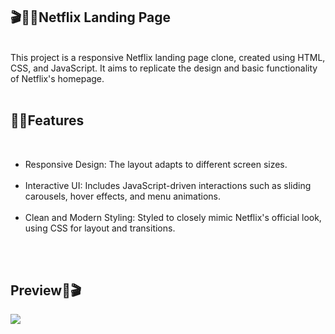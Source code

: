 
 <h2>🎬📌✨Netflix Landing Page</h2><br>
This project is a responsive Netflix landing page clone, created using HTML, CSS, and JavaScript. It aims to replicate the design and basic functionality of Netflix's homepage.
<br><br>
<h2>🌸📎Features</h2><br>
<ul>
  <li>Responsive Design: The layout adapts to different screen sizes.</li><br>
    <li>Interactive UI: Includes JavaScript-driven interactions such as sliding carousels, hover effects, and menu animations.</li><br>
    <li>Clean and Modern Styling: Styled to closely mimic Netflix's official look, using CSS for layout and transitions.</li><br>
</ul>

<br>
<h2>Preview🎥🎬</h2>
<img src="![](./Netflix-WatchTVShowsOnline.gif)">

